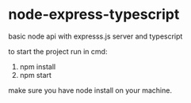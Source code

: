 # node-express-typescript
basic node api with expresss.js server and typescript

to start the project run in cmd:
1. npm install
2. npm start

make sure you have node install on your machine.
